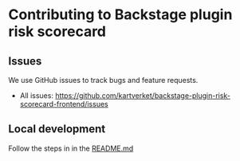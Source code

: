 # Contributing to Backstage plugin risk scorecard

## Issues

We use GitHub issues to track bugs and feature requests.

- All issues: https://github.com/kartverket/backstage-plugin-risk-scorecard-frontend/issues

## Local development

Follow the steps in in the [README.md](README.md)
